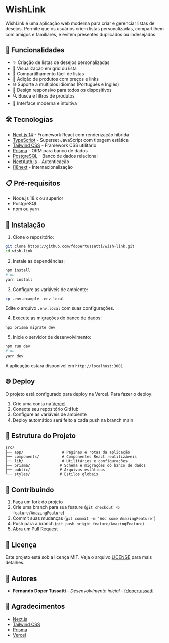 # WishLink

WishLink é uma aplicação web moderna para criar e gerenciar listas de desejos. Permite que os usuários criem listas personalizadas, compartilhem com amigos e familiares, e evitem presentes duplicados ou indesejados.

## 🚀 Funcionalidades

- ✨ Criação de listas de desejos personalizadas
- 🔄 Visualização em grid ou lista
- 🔗 Compartilhamento fácil de listas
- 🎯 Adição de produtos com preços e links
- 🌐 Suporte a múltiplos idiomas (Português e Inglês)
- 📱 Design responsivo para todos os dispositivos
- 🔍 Busca e filtros de produtos
- 🎨 Interface moderna e intuitiva

## 🛠️ Tecnologias

- [Next.js 14](https://nextjs.org/) - Framework React com renderização híbrida
- [TypeScript](https://www.typescriptlang.org/) - Superset JavaScript com tipagem estática
- [Tailwind CSS](https://tailwindcss.com/) - Framework CSS utilitário
- [Prisma](https://www.prisma.io/) - ORM para banco de dados
- [PostgreSQL](https://www.postgresql.org/) - Banco de dados relacional
- [NextAuth.js](https://next-auth.js.org/) - Autenticação
- [i18next](https://www.i18next.com/) - Internacionalização

## 📋 Pré-requisitos

- Node.js 18.x ou superior
- PostgreSQL
- npm ou yarn

## 🔧 Instalação

1. Clone o repositório:
```bash
git clone https://github.com/fdopertussatti/wish-link.git
cd wish-link
```

2. Instale as dependências:
```bash
npm install
# ou
yarn install
```

3. Configure as variáveis de ambiente:
```bash
cp .env.example .env.local
```
Edite o arquivo `.env.local` com suas configurações.

4. Execute as migrações do banco de dados:
```bash
npx prisma migrate dev
```

5. Inicie o servidor de desenvolvimento:
```bash
npm run dev
# ou
yarn dev
```

A aplicação estará disponível em `http://localhost:3001`

## 🌐 Deploy

O projeto está configurado para deploy na Vercel. Para fazer o deploy:

1. Crie uma conta na [Vercel](https://vercel.com)
2. Conecte seu repositório GitHub
3. Configure as variáveis de ambiente
4. Deploy automático será feito a cada push na branch main

## 📝 Estrutura do Projeto

```
src/
├── app/                 # Páginas e rotas da aplicação
├── components/          # Componentes React reutilizáveis
├── lib/                 # Utilitários e configurações
├── prisma/             # Schema e migrações do banco de dados
├── public/             # Arquivos estáticos
└── styles/             # Estilos globais
```

## 🤝 Contribuindo

1. Faça um fork do projeto
2. Crie uma branch para sua feature (`git checkout -b feature/AmazingFeature`)
3. Commit suas mudanças (`git commit -m 'Add some AmazingFeature'`)
4. Push para a branch (`git push origin feature/AmazingFeature`)
5. Abra um Pull Request

## 📄 Licença

Este projeto está sob a licença MIT. Veja o arquivo [LICENSE](LICENSE) para mais detalhes.

## 👥 Autores

- **Fernando Doper Tussatti** - *Desenvolvimento inicial* - [fdopertussatti](https://github.com/fdopertussatti)

## 🙏 Agradecimentos

- [Next.js](https://nextjs.org/)
- [Tailwind CSS](https://tailwindcss.com/)
- [Prisma](https://www.prisma.io/)
- [Vercel](https://vercel.com) 